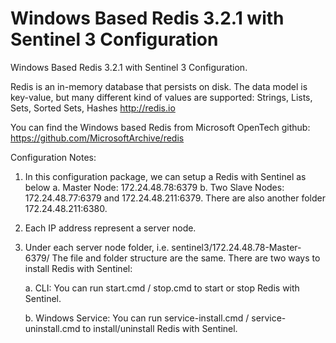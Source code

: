 # Windows Based Redis 3.2.1 with Sentinel 3 Configuration
Windows Based Redis 3.2.1 with Sentinel 3 Configuration.

Redis is an in-memory database that persists on disk. The data model is key-value, but many different kind of values are supported: Strings, Lists, Sets, Sorted Sets, Hashes http://redis.io

You can find the Windows based Redis from Microsoft OpenTech github: https://github.com/MicrosoftArchive/redis

Configuration Notes:
1. In this configuration package, we can setup a Redis with Sentinel as below
   a. Master Node: 172.24.48.78:6379
   b. Two Slave Nodes: 172.24.48.77:6379 and 172.24.48.211:6379.
      There are also another folder 172.24.48.211:6380.
2. Each IP address represent a server node. 
3. Under each server node folder, i.e. sentinel3/172.24.48.78-Master-6379/
   The file and folder structure are the same.
   There are two ways to install Redis with Sentinel:

   a. CLI: You can run start.cmd / stop.cmd to start or stop Redis with Sentinel.
   
   b. Windows Service: You can run service-install.cmd / service-uninstall.cmd to install/uninstall Redis with Sentinel.

